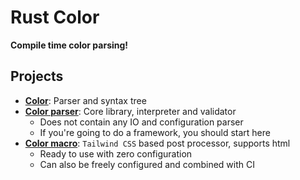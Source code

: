 Rust Color
==========

**Compile time color parsing!**

## Projects

- **[Color](projects/color-core)**: Parser and syntax tree
- **[Color parser](projects/color-parser)**: Core library, interpreter and validator
  - Does not contain any IO and configuration parser
  - If you're going to do a framework, you should start here
- **[Color macro](projects/color-macro)**: `Tailwind CSS` based post processor, supports html
  - Ready to use with zero configuration
  - Can also be freely configured and combined with CI
